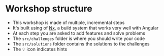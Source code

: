 # Workshop structure

<div class="dense">

- This workshop is made of multiple, incremental steps
- It's built using of [Nx](https://nx.dev), a build system that works very well with Angular
- At each step you are asked to add features and solve problems
- The `src/challenges` folder is where you should write your code
- The `src/solutions` folder contains the solutions to the challenges
- The 💡 icon indicates hints

</div>
